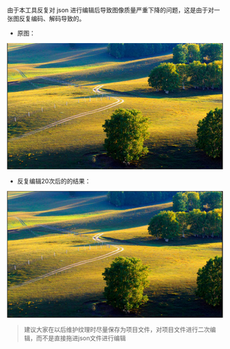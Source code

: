 
由于本工具反复对 json 进行编辑后导致图像质量严重下降的问题，这是由于对一张图反复编码、解码导致的。

* 原图：

![name](1.PNG)


* 反复编辑20次后的的结果：


![name](2.PNG)



> 建议大家在以后维护纹理时尽量保存为项目文件，对项目文件进行二次编辑，而不是直接拖进json文件进行编辑